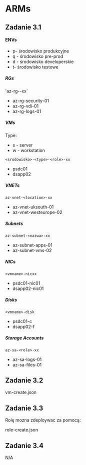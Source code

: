# ARMs

## Zadanie 3.1


#### ENVs

- p- środowisko produkcyjne
- q - środowisko pre-prod
- d - środowisko developerskie
- t- środowisko testowe


##### RGs

'az-rg-<przeznaczenie>-xx`
  
 - az-rg-security-01
 - az-rg-vdi-01
 - az-rg-logs-01



##### VMs

Type:
  - s - server
  - w - workstation

`<srodowisko>-<type>-<role>-xx`

- psdc01
- dsapp02


##### VNETs

`az-vnet-<location>-xx`

- az-vnet-uksouth-01
- az-vnet-westeurope-02


##### Subnets

`az-subnet-<nazwa>-xx`

- az-subnet-apps-01
- az-subnet-vms-02

##### NICs

`<vmname>-nicxx`

- psdc01-nic01
- dsapp02-nic01


##### Disks

`<vmname>-disk`

- psdc01-c
- dsapp02-f

##### Storage Accounts

`az-sa-<role>-xx`

- az-sa-logs-01
- az-sa-files-01


## Zadanie 3.2

vm-create.json

## Zadanie 3.3

Rolę mozna zdeploywac za pomocą: 

role-create.json

## Zadanie 3.4

N/A
